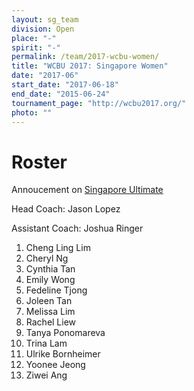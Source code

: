 ```yaml
---
layout: sg_team
division: Open
place: "-"
spirit: "-"
permalink: /team/2017-wcbu-women/
title: "WCBU 2017: Singapore Women"
date: "2017-06"
start_date: "2017-06-18"
end_date: "2015-06-24"
tournament_page: "http://wcbu2017.org/"
photo: ""
---
```


# Roster

Annoucement on [Singapore Ultimate](http://singaporeultimate.com/p/team-singapore-wcbu-2017-roster-announcement)

Head Coach: Jason Lopez

Assistant Coach: Joshua Ringer

1. Cheng Ling Lim
2. Cheryl Ng
3. Cynthia Tan
4. Emily Wong
5. Fedeline Tjong
6. Joleen Tan
7. Melissa Lim
8. Rachel Liew
9. Tanya Ponomareva
10. Trina Lam
11. Ulrike Bornheimer
12. Yoonee Jeong
13. Ziwei Ang
